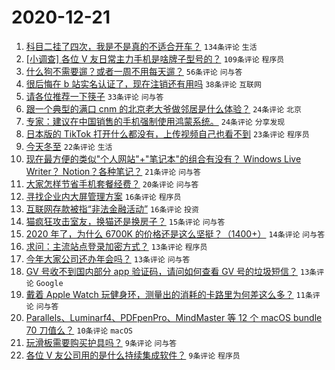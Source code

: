 # 2020-12-21

1. [科目二挂了四次，我是不是真的不适合开车？](https://www.v2ex.com/t/737384) ``134条评论`` ``生活``
1. [[小调查] 各位 V 友日常主力手机是啥牌子型号的？](https://www.v2ex.com/t/737385) ``109条评论`` ``程序员``
1. [什么狗不需要遛？或者一周不用每天遛？](https://www.v2ex.com/t/737359) ``56条评论`` ``问与答``
1. [很后悔在 b 站实名认证了，现在注销还有用吗](https://www.v2ex.com/t/737422) ``38条评论`` ``互联网``
1. [请各位推荐一下筷子](https://www.v2ex.com/t/737442) ``33条评论`` ``问与答``
1. [跟一个典型的满口 cnm 的北京老大爷做邻居是什么体验？](https://www.v2ex.com/t/737429) ``24条评论`` ``北京``
1. [专家：建议在中国销售的手机强制使用鸿蒙系统。](https://www.v2ex.com/t/737461) ``24条评论`` ``分享发现``
1. [日本版的 TikTok 打开什么都没有，上传视频自己也看不到](https://www.v2ex.com/t/737394) ``23条评论`` ``程序员``
1. [今天冬至](https://www.v2ex.com/t/737408) ``22条评论`` ``生活``
1. [现在最方便的类似"个人网站"+"笔记本"的组合有没有？ Windows Live Writer？ Notion？各种笔记？](https://www.v2ex.com/t/737328) ``21条评论`` ``问与答``
1. [大家怎样节省手机套餐经费？](https://www.v2ex.com/t/737388) ``20条评论`` ``问与答``
1. [寻找企业内大屏管理方案](https://www.v2ex.com/t/737435) ``16条评论`` ``程序员``
1. [互联网存款被指“非法金融活动”](https://www.v2ex.com/t/737351) ``16条评论`` ``投资``
1. [猫疯狂攻击室友，换猫还是换房子？](https://www.v2ex.com/t/737423) ``15条评论`` ``问与答``
1. [2020 年了，为什么 6700K 的价格还是这么坚挺？（1400+）](https://www.v2ex.com/t/737453) ``14条评论`` ``问与答``
1. [求问：主流站点登录加密方式？](https://www.v2ex.com/t/737439) ``13条评论`` ``程序员``
1. [今年大家公司还办年会吗？](https://www.v2ex.com/t/737433) ``13条评论`` ``问与答``
1. [GV 号收不到国内部分 app 验证码，请问如何查看 GV 号的垃圾短信？](https://www.v2ex.com/t/737414) ``13条评论`` ``Google``
1. [戴着 Apple Watch 玩健身环，测量出的消耗的卡路里为何差这么多？](https://www.v2ex.com/t/737354) ``11条评论`` ``问与答``
1. [Parallels、Luminarf4、PDFpenPro、MindMaster 等 12 个 macOS bundle 70 刀值么？](https://www.v2ex.com/t/737393) ``10条评论`` ``macOS``
1. [玩滑板需要购买护具吗？](https://www.v2ex.com/t/737456) ``9条评论`` ``问与答``
1. [各位 V 友公司用的是什么持续集成软件？](https://www.v2ex.com/t/737418) ``9条评论`` ``程序员``
